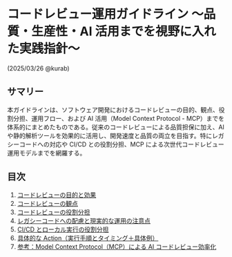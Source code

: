 # コードレビュー運用ガイドライン 〜品質・生産性・AI 活用までを視野に入れた実践指針〜

(2025/03/26 @kurab)

## サマリー

本ガイドラインは、ソフトウェア開発におけるコードレビューの目的、観点、役割分担、運用フロー、および AI 活用（Model Context Protocol - MCP）までを体系的にまとめたものである。従来のコードレビューによる品質担保に加え、AI や静的解析ツールを効果的に活用し、開発速度と品質の両立を目指す。特にレガシーコードへの対応や CI/CD との役割分担、MCP による次世代コードレビュー運用モデルまでを網羅する。

## 目次

1. [コードレビューの目的と効果](./01_purpose.md)
2. [コードレビューの観点](./02_perspective.md)
3. [コードレビューの役割分担](./03_role.md)
4. [レガシーコードへの配慮と現実的な運用の注意点](./04_legacy.md)
5. [CI/CD とローカル実行の役割分担](./05_execution.md)
6. [具体的な Action（実行手順とタイミング＋具体例）](./06_actions.md)
7. [参考：Model Context Protocol（MCP）による AI コードレビュー効率化](./07_reference.md)
